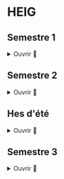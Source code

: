 # HEIG

## Semestre 1

<details>
  <summary>Ouvrir 👋</summary>
  
  ### PRG1
  * [PRG1](https://github.com/vkaelin/prg1)
  * [Labos PRG1](https://github.com/vkaelin/PRG1-Labos)
</details>

## Semestre 2

<details>
  <summary>Ouvrir 👋</summary>
  
 ### ISD
  * [ISD](https://github.com/vkaelin/isd)
 ### PRG2
  * [PRG2](https://github.com/vkaelin/prg2)
  * [Labo 1 PRG2 - Liste doublement chaînée non circulaire](https://github.com/vkaelin/labo1-prg2)
  * [Labo 2 PRG2 - Bateaux](https://github.com/vkaelin/labo2-prg2)
 ### ASD
  * [Labo 1 ASD - Complexité](https://github.com/vkaelin/ASD-L1-Complexite)
  * [Labo 2 ASD - Récursivité](https://github.com/vkaelin/ASD-L2-Recursivite)
  * [Labo 3 ASD - Tris](https://github.com/vkaelin/ASD-L3-Tris)
  * [Labo 4 ASD - Allocation dynamique](https://github.com/vkaelin/ASD-L4-Allocation-Dynamique)
  * [Labo 5 ASD - Buffer circulaire de-capacité variable](https://github.com/vkaelin/ASD-L5-Buffer-circulaire-de-capacite-variable)
  * [Labo 6 ASD - Liste simplement chaînée](https://github.com/vkaelin/ASD-L6-Liste-Simplement-chainee)
  * [Labo 7 ASD - Expressions arithmétiques](https://github.com/vkaelin/ASD-L7-Expressions-arithmetiques)
  * [Labo 8 ASD - Arbre AVL](https://github.com/vkaelin/ASD-L8-Arbre-AVL)
  * [Labo 9 ASD - Taquin](https://github.com/vkaelin/ASD-L9-Taquin)
</details>

## Hes d'été

<details>
  <summary>Ouvrir 👋</summary>
  
  ### PIN
  * [Série 1](https://github.com/Lothindir/PIN-2021-Serie-1)
  * [Série 2](https://github.com/vkaelin/PIN-2021-Serie-2)
  * [Projet final](https://github.com/vkaelin/PIN-2021-Projet-FInal)
</details>

## Semestre 3

<details>
  <summary>Ouvrir 👋</summary>
  
  ### API
  * [Labo 1 API - Chill](https://github.com/vkaelin/API-2021-Chill)
  ### POO
  * [POO](https://github.com/vkaelin/poo)
  ### PST
  * [PST](https://github.com/vkaelin/pst)
</details>
